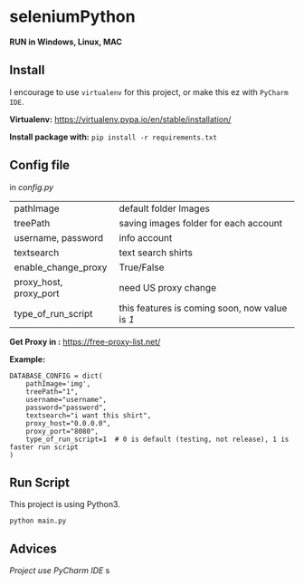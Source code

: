 # seleniumPython #
**RUN in Windows, Linux, MAC**

## Install ##
I encourage to use `virtualenv` for this project, or make this ez with `PyCharm IDE`.

**Virtualenv:** 
 https://virtualenv.pypa.io/en/stable/installation/


**Install package with:**
`
pip install -r requirements.txt
`

## Config file ##
 in *config.py*
 
|   |   |
|---|---|
|pathImage| default folder Images|
|treePath | saving images folder for each account|
|username, password| info account|
|textsearch | text search shirts |
|enable_change_proxy|True/False|
|proxy_host, proxy_port| need US proxy change|
|type_of_run_script| this features is coming soon, now value is *1*|

**Get Proxy in :** https://free-proxy-list.net/

**Example:**
```    
DATABASE_CONFIG = dict(
    pathImage='img',
    treePath="1",
    username="username",
    password="password",
    textsearch="i want this shirt",
    proxy_host="0.0.0.0",
    proxy_port="8080",
    type_of_run_script=1  # 0 is default (testing, not release), 1 is faster run script
)
```


## Run Script ##
This project is using Python3.

`
python main.py
`
## Advices ##
*Project use PyCharm IDE*
s